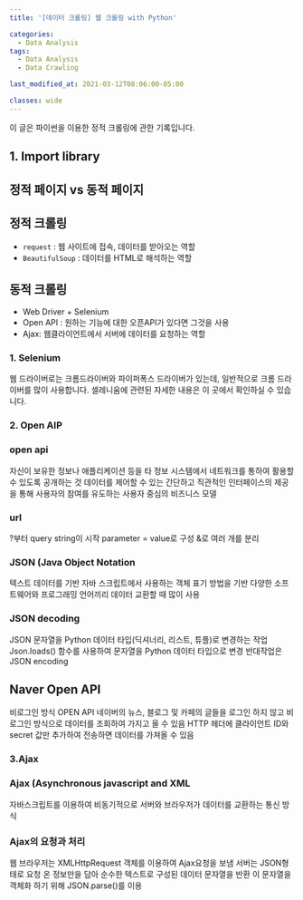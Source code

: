 ```yaml
---
title: '[데이터 크롤링] 웹 크롤링 with Python'

categories:
  - Data Analysis
tags:
  - Data Analysis
  - Data Crawling

last_modified_at: 2021-03-12T08:06:00-05:00

classes: wide
---
```


이 글은 파이썬을 이용한 정적 크롤링에 관한 기록입니다.

## 1. Import library

## 정적 페이지 vs 동적 페이지

## 정적 크롤링
- `request` : 웹 사이트에 접속, 데이터를 받아오는 역할
- `BeautifulSoup` : 데이터를 HTML로 해석하는 역할

## 동적 크롤링
- Web Driver + Selenium
- Open API : 원하는 기능에 대한 오픈API가 있다면 그것을 사용
- Ajax: 웹클라이언트에서 서버에 데이터를 요청하는 역할

### 1. Selenium
웹 드라이버로는 크롬드라이버와 파이퍼폭스 드라이버가 있는데, 일반적으로 크롬 드라이버를 많이 사용합니다.
셀레니움에 관련된 자세한 내용은 이 곳에서 확인하실 수 있습니다.

### 2. Open AIP
### open api
자신이 보유한 정보나 애플리케이션 등을 타 정보 시스템에서 네트워크를 통하여 활용할 수 있도록 공개하는 것
데이터를 제어할 수 있는 간단하고 직관적인 인터페이스의 제공을 통해 사용자의 참여를 유도하는 사용자 중심의 비즈니스 모델
### url
?부터 query string이 시작
parameter = value로 구성
&로 여러 개를 분리
### JSON (Java Object Notation
텍스트 데이터를 기반
자바 스크립트에서 사용하는 객체 표기 방법을 기반
다양한 소프트웨어와 프로그래밍 언어끼리 데이터 교환할 때 많이 사용
### JSON decoding
JSON 문자열을 Python 데이터 타입(딕셔너리, 리스트, 튜플)로 변경하는 작업
Json.loads() 함수를 사용하여 문자열을 Python 데이터 타입으로 변경
반대작업은 JSON encoding

## Naver Open API
비로그인 방식 OPEN API
네이버의 뉴스, 블로그 및 카페의 글들을 로그인 하지 않고 비로그인 방식으로 데이터를 조회하여 가지고 올 수 있음
HTTP 헤더에 클라이언트 ID와 secret 값만 추가하여 전송하면 데이터를 가져올 수 있음


### 3.Ajax

### Ajax (Asynchronous javascript and XML
자바스크립트를 이용하여 비동기적으로 서버와 브라우저가 데이터를 교환하는 통신 방식

### Ajax의 요청과 처리
웹 브라우저는 XMLHttpRequest 객체를 이용하여 Ajax요청을 보냄
서버는 JSON형태로 요청 온 정보만을 담아 순수한 텍스트로 구성된 데이터 문자열을 반환
이 문자열을 객체화 하기 위해 JSON.parse()를 이용
